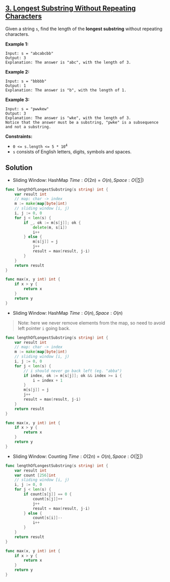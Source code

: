 ## [3. Longest Substring Without Repeating Characters](https://leetcode.com/problems/longest-substring-without-repeating-characters/)


Given a string `s`, find the length of the **longest substring** without repeating characters.

**Example 1:**

```
Input: s = "abcabcbb"
Output: 3
Explanation: The answer is "abc", with the length of 3.
```

**Example 2:**

```
Input: s = "bbbbb"
Output: 1
Explanation: The answer is "b", with the length of 1.
```

**Example 3:**

```
Input: s = "pwwkew"
Output: 3
Explanation: The answer is "wke", with the length of 3.
Notice that the answer must be a substring, "pwke" is a subsequence and not a substring.
```

**Constraints:**

*   <code>0 <= s.length <= 5 * 10<sup>4</sup></code>
*   `s` consists of English letters, digits, symbols and spaces.



## Solution

- Sliding Window: HashMap	$Time: O(2n) = O(n), Space: O(|\sum|)$ 

```go
func lengthOfLongestSubstring(s string) int {
    var result int
    // map: char -> index
    m := make(map[byte]int)
    // sliding window [i, j)
    i, j := 0, 0
    for j < len(s) {
        if _, ok := m[s[j]]; ok {
			delete(m, s[i])
			i++
        } else {
			m[s[j]] = j
			j++
			result = max(result, j-i)
		}
    }
    return result
}

func max(x, y int) int {
    if x > y {
        return x
    }
    return y
}
```

- Sliding Window: HashMap	$Time: O(n), Space: O(n)$ 

> Note: here we never remove elements from the map, so need to avoid left pointer `i` going back.

```go
func lengthOfLongestSubstring(s string) int {
    var result int
    // map: char -> index
    m := make(map[byte]int)
    // sliding window [i, j)
    i, j := 0, 0
    for j < len(s) {
        // i should never go back left (eg. "abba")
        if index, ok := m[s[j]]; ok && index >= i {
            i = index + 1
        }
        m[s[j]] = j
        j++
        result = max(result, j-i)
    }
    return result
}

func max(x, y int) int {
    if x > y {
        return x
    }
    return y
}
```



- Sliding Window: Counting	$Time: O(2n) = O(n), Space: O(|\sum|)$ 

```go
func lengthOfLongestSubstring(s string) int {
	var result int
	var count [256]int
	// sliding window [i, j)
	i, j := 0, 0
	for j < len(s) {
		if count[s[j]] == 0 {
			count[s[j]]++
			j++
            result = max(result, j-i)
		} else {
			count[s[i]]--
			i++
		}
	}
	return result
}

func max(x, y int) int {
	if x > y {
		return x
	}
	return y
}
```

